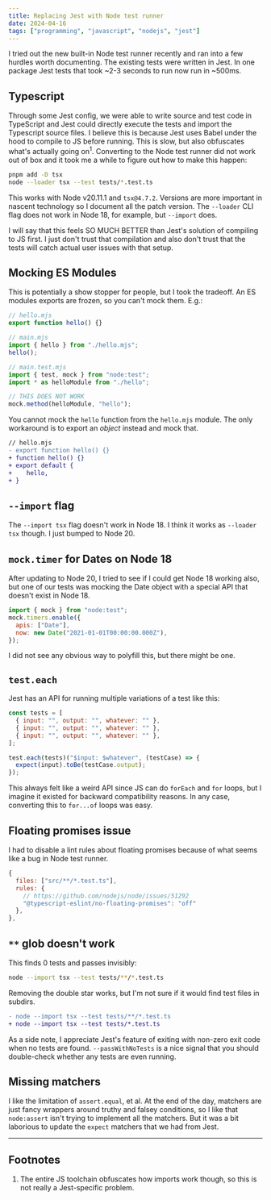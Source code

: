 ```yaml
---
title: Replacing Jest with Node test runner
date: 2024-04-16
tags: ["programming", "javascript", "nodejs", "jest"]
---
```


I tried out the new built-in Node test runner recently and ran into a few
hurdles worth documenting. The existing tests were written in Jest. In one
package Jest tests that took ~2-3 seconds to run now run in ~500ms.

## Typescript

Through some Jest config, we were able to write source and test code in
TypeScript and Jest could directly execute the tests and import the Typescript
source files. I believe this is because Jest uses Babel under the hood to
compile to JS before running. This is slow, but also obfuscates what's actually
going on<sup>1</sup>. Converting to the Node test runner did not work out of box
and it took me a while to figure out how to make this happen:

```bash
pnpm add -D tsx
node --loader tsx --test tests/*.test.ts
```

This works with Node v20.11.1 and `tsx@4.7.2`. Versions are more important in
nascent technology so I document all the patch version. The `--loader` CLI flag
does not work in Node 18, for example, but `--import` does.

I will say that this feels SO MUCH BETTER than Jest's solution of compiling to
JS first. I just don't trust that compilation and also don't trust that the
tests will catch actual user issues with that setup.

## Mocking ES Modules

This is potentially a show stopper for people, but I took the tradeoff. An ES modules exports are
frozen, so you can't mock them. E.g.:

```js
// hello.mjs
export function hello() {}
```

```js
// main.mjs
import { hello } from "./hello.mjs";
hello();
```

```js
// main.test.mjs
import { test, mock } from "node:test";
import * as helloModule from "./hello";

// THIS DOES NOT WORK
mock.method(helloModule, "hello");
```

You cannot mock the `hello` function from the `hello.mjs` module. The only workaround is
to export an _object_ instead and mock that.

```diff
// hello.mjs
- export function hello() {}
+ function hello() {}
+ export default {
+    hello,
+ }
```

## `--import` flag

The `--import tsx` flag doesn't work in Node 18. I think it works as `--loader tsx` though. I just
bumped to Node 20.

## `mock.timer` for Dates on Node 18

After updating to Node 20, I tried to see if I could get Node 18 working also, but one of our
tests was mocking the Date object with a special API that doesn't exist in Node 18.

```js
import { mock } from "node:test";
mock.timers.enable({
  apis: ["Date"],
  now: new Date("2021-01-01T00:00:00.000Z"),
});
```

I did not see any obvious way to polyfill this, but there might be one.

## `test.each`

Jest has an API for running multiple variations of a test like this:

```js
const tests = [
  { input: "", output: "", whatever: "" },
  { input: "", output: "", whatever: "" },
  { input: "", output: "", whatever: "" },
];

test.each(tests)("$input: $whatever", (testCase) => {
  expect(input).toBe(testCase.output);
});
```

This always felt like a weird API since JS can do `forEach` and `for` loops, but I imagine it
existed for backward compatibility reasons. In any case, converting this to `for...of` loops
was easy.

## Floating promises issue

I had to disable a lint rules about floating promises because of what seems like a bug in
Node test runner.

```js
{
  files: ["src/**/*.test.ts"],
  rules: {
    // https://github.com/nodejs/node/issues/51292
    "@typescript-eslint/no-floating-promises": "off"
  },
},
```

## `**` glob doesn't work

This finds 0 tests and passes invisibly:

```bash
node --import tsx --test tests/**/*.test.ts
```

Removing the double star works, but I'm not sure if it would find test files in subdirs.

```diff
- node --import tsx --test tests/**/*.test.ts
+ node --import tsx --test tests/*.test.ts
```

As a side note, I appreciate Jest's feature of exiting with non-zero exit code when no tests
are found. `--passWithNoTests` is a nice signal that you should double-check whether any tests
are even running.

## Missing matchers

I like the limitation of `assert.equal`, et al. At the end of the day, matchers are just fancy
wrappers around truthy and falsey conditions, so I like that `node:assert` isn't trying to
implement all the matchers. But it was a bit laborious to update the `expect` matchers that we had
from Jest.

---

## Footnotes

1. The entire JS toolchain obfuscates how imports work though, so this is not really a
   Jest-specific problem.
